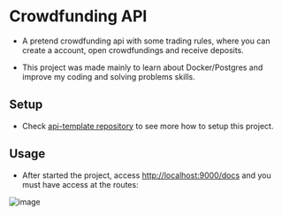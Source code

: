 # Crowdfunding API
- A pretend crowdfunding api with some trading rules, where you can create a account, open crowdfundings and receive deposits.

- This project was made mainly to learn about Docker/Postgres and improve my coding and solving problems skills.

## Setup

- Check [api-template repository](https://github.com/brunopstephan/api-template) to see more how to setup this project.

## Usage

- After started the project, access [http://localhost:9000/docs](http://localhost:9000/docs) and you must have access at the routes:

![image](https://github.com/brunopstephan/crowdfunding-api/assets/101269702/3e52027a-300b-45e7-b5d6-6875b5c1bbe8)
